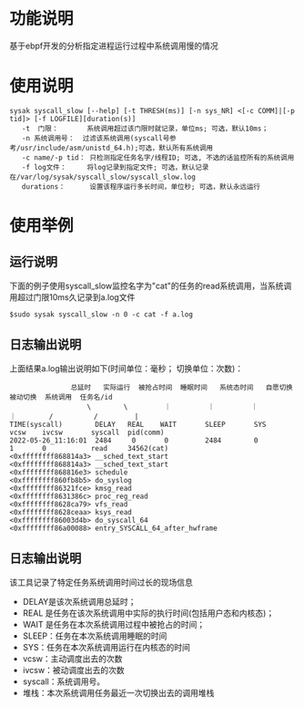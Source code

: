 # 功能说明
基于ebpf开发的分析指定进程运行过程中系统调用慢的情况

# 使用说明
```
sysak syscall_slow [--help] [-t THRESH(ms)] [-n sys_NR] <[-c COMM]|[-p tid]> [-f LOGFILE][duration(s)]
   -t  门限：       系统调用超过该门限时就记录，单位ms; 可选，默认10ms；
   -n 系统调用号：  过滤该系统调用(syscall号参考/usr/include/asm/unistd_64.h);可选，默认所有系统调用
   -c name/-p tid： 只检测指定任务名字/线程ID; 可选, 不选的话监控所有的系统调用
   -f log文件：     将log记录到指定文件; 可选，默认记录在/var/log/sysak/syscall_slow/syscall_slow.log
   durations：      设置该程序运行多长时间，单位秒; 可选，默认永远运行
```

# 使用举例
## 运行说明
下面的例子使用syscall_slow监控名字为"cat"的任务的read系统调用，当系统调用超过门限10ms久记录到a.log文件
```
$sudo sysak syscall_slow -n 0 -c cat -f a.log 
```

## 日志输出说明
上面结果a.log输出说明如下(时间单位：毫秒；  切换单位：次数)：
``` 
               总延时   实际运行  被抢占时间  睡眠时间   系统态时间   自愿切换  被动切换  系统调用  任务名/id
                   \        \         ｜         ｜         ｜          ｜        /          /         |
TIME(syscall)        DELAY   REAL    WAIT       SLEEP       SYS        vcsw    ivcsw       syscall  pid(comm) 
2022-05-26_11:16:01  2484     0       0         2484        0          1       0           read     34562(cat)
<0xffffffff868814a3> __sched_text_start
<0xffffffff868814a3> __sched_text_start
<0xffffffff868816e3> schedule
<0xffffffff860fb8b5> do_syslog
<0xffffffff86321fce> kmsg_read
<0xffffffff8631386c> proc_reg_read
<0xffffffff8628ca79> vfs_read
<0xffffffff8628ceaa> ksys_read
<0xffffffff86003d4b> do_syscall_64
<0xffffffff86a00088> entry_SYSCALL_64_after_hwframe
```

## 日志输出说明
该工具记录了特定任务系统调用时间过长的现场信息
-    DELAY是该次系统调用总延时；
-    REAL  是任务在该次系统调用中实际的执行时间(包括用户态和内核态)；
-    WAIT 是任务在本次系统调用过程中被抢占的时间；
-    SLEEP：任务在本次系统调用睡眠的时间
-    SYS：任务在本次系统调用运行在内核态的时间
-    vcsw：主动调度出去的次数
-    ivcsw：被动调度出去的次数
-    syscall：系统调用号。
-    堆栈：本次系统调用任务最近一次切换出去的调用堆栈

